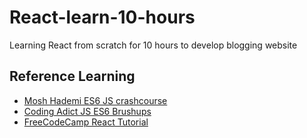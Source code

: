 # React-learn-10-hours
Learning React from scratch for 10 hours to develop blogging website

## Reference Learning
- [Mosh Hademi ES6 JS crashcourse](https://www.youtube.com/watch?v=NCwa_xi0Uuc&t=1919s)
- [Coding Adict JS ES6 Brushups](https://www.youtube.com/watch?v=80KX6aD9R7M&list=PLnHJACx3NwAfRUcuKaYhZ6T5NRIpzgNGJ)
- [FreeCodeCamp React Tutorial](https://www.youtube.com/watch?v=4UZrsTqkcW4&t=1112s)